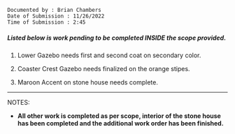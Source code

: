 ```
Documented by : Brian Chambers
Date of Submission : 11/26/2022 
Time of Submission : 2:45
```

##### Listed below is work pending to be completed INSIDE the scope provided.


1. Lower Gazebo needs first and second coat on secondary color.

2. Coaster Crest Gazebo needs finalized on the orange stipes.

3. Maroon Accent on stone house needs complete.

***

NOTES:

* **All other work is completed as per scope, interior of the stone house has been completed and the additional work order has been finished.**